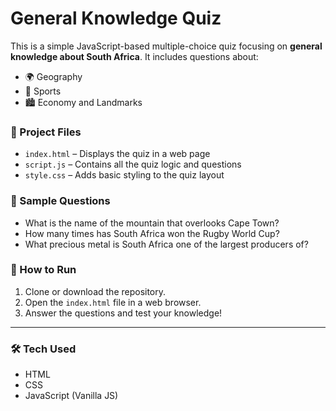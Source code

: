 #  General Knowledge Quiz

This is a simple JavaScript-based multiple-choice quiz focusing on **general knowledge about South Africa**. It includes questions about:

- 🌍 Geography  
- 🏉 Sports  
- 🏙️ Economy and Landmarks  

### 📁 Project Files

- `index.html` – Displays the quiz in a web page  
- `script.js` – Contains all the quiz logic and questions  
- `style.css` – Adds basic styling to the quiz layout  

### 🧠 Sample Questions

- What is the name of the mountain that overlooks Cape Town?
- How many times has South Africa won the Rugby World Cup?
- What precious metal is South Africa one of the largest producers of?

### 🚀 How to Run

1. Clone or download the repository.
2. Open the `index.html` file in a web browser.
3. Answer the questions and test your knowledge!

---

### 🛠️ Tech Used

- HTML
- CSS
- JavaScript (Vanilla JS)


